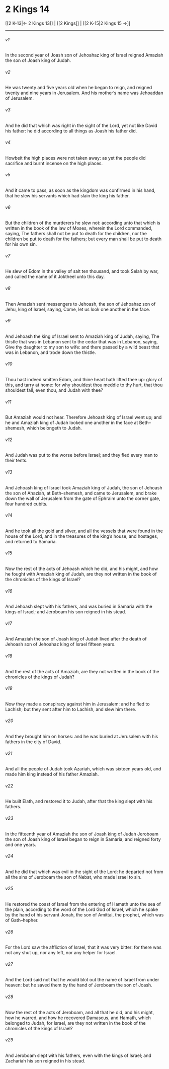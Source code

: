 # 2 Kings 14

[[2 K-13|← 2 Kings 13]] | [[2 Kings]] | [[2 K-15|2 Kings 15 →]]
***

###### v1
In the second year of Joash son of Jehoahaz king of Israel reigned Amaziah the son of Joash king of Judah.
###### v2
He was twenty and five years old when he began to reign, and reigned twenty and nine years in Jerusalem. And his mother’s name was Jehoaddan of Jerusalem.
###### v3
And he did that which was right in the sight of the Lord, yet not like David his father: he did according to all things as Joash his father did.
###### v4
Howbeit the high places were not taken away: as yet the people did sacrifice and burnt incense on the high places.
###### v5
And it came to pass, as soon as the kingdom was confirmed in his hand, that he slew his servants which had slain the king his father.
###### v6
But the children of the murderers he slew not: according unto that which is written in the book of the law of Moses, wherein the Lord commanded, saying, The fathers shall not be put to death for the children, nor the children be put to death for the fathers; but every man shall be put to death for his own sin.
###### v7
He slew of Edom in the valley of salt ten thousand, and took Selah by war, and called the name of it Joktheel unto this day.
###### v8
Then Amaziah sent messengers to Jehoash, the son of Jehoahaz son of Jehu, king of Israel, saying, Come, let us look one another in the face.
###### v9
And Jehoash the king of Israel sent to Amaziah king of Judah, saying, The thistle that was in Lebanon sent to the cedar that was in Lebanon, saying, Give thy daughter to my son to wife: and there passed by a wild beast that was in Lebanon, and trode down the thistle.
###### v10
Thou hast indeed smitten Edom, and thine heart hath lifted thee up: glory of this, and tarry at home: for why shouldest thou meddle to thy hurt, that thou shouldest fall, even thou, and Judah with thee?
###### v11
But Amaziah would not hear. Therefore Jehoash king of Israel went up; and he and Amaziah king of Judah looked one another in the face at Beth–shemesh, which belongeth to Judah.
###### v12
And Judah was put to the worse before Israel; and they fled every man to their tents.
###### v13
And Jehoash king of Israel took Amaziah king of Judah, the son of Jehoash the son of Ahaziah, at Beth–shemesh, and came to Jerusalem, and brake down the wall of Jerusalem from the gate of Ephraim unto the corner gate, four hundred cubits.
###### v14
And he took all the gold and silver, and all the vessels that were found in the house of the Lord, and in the treasures of the king’s house, and hostages, and returned to Samaria.
###### v15
Now the rest of the acts of Jehoash which he did, and his might, and how he fought with Amaziah king of Judah, are they not written in the book of the chronicles of the kings of Israel?
###### v16
And Jehoash slept with his fathers, and was buried in Samaria with the kings of Israel; and Jeroboam his son reigned in his stead.
###### v17
And Amaziah the son of Joash king of Judah lived after the death of Jehoash son of Jehoahaz king of Israel fifteen years.
###### v18
And the rest of the acts of Amaziah, are they not written in the book of the chronicles of the kings of Judah?
###### v19
Now they made a conspiracy against him in Jerusalem: and he fled to Lachish; but they sent after him to Lachish, and slew him there.
###### v20
And they brought him on horses: and he was buried at Jerusalem with his fathers in the city of David.
###### v21
And all the people of Judah took Azariah, which was sixteen years old, and made him king instead of his father Amaziah.
###### v22
He built Elath, and restored it to Judah, after that the king slept with his fathers.
###### v23
In the fifteenth year of Amaziah the son of Joash king of Judah Jeroboam the son of Joash king of Israel began to reign in Samaria, and reigned forty and one years.
###### v24
And he did that which was evil in the sight of the Lord: he departed not from all the sins of Jeroboam the son of Nebat, who made Israel to sin.
###### v25
He restored the coast of Israel from the entering of Hamath unto the sea of the plain, according to the word of the Lord God of Israel, which he spake by the hand of his servant Jonah, the son of Amittai, the prophet, which was of Gath–hepher.
###### v26
For the Lord saw the affliction of Israel, that it was very bitter: for there was not any shut up, nor any left, nor any helper for Israel.
###### v27
And the Lord said not that he would blot out the name of Israel from under heaven: but he saved them by the hand of Jeroboam the son of Joash.
###### v28
Now the rest of the acts of Jeroboam, and all that he did, and his might, how he warred, and how he recovered Damascus, and Hamath, which belonged to Judah, for Israel, are they not written in the book of the chronicles of the kings of Israel?
###### v29
And Jeroboam slept with his fathers, even with the kings of Israel; and Zachariah his son reigned in his stead. 
